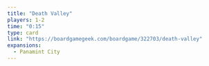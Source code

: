 ```yaml
---
title: "Death Valley"
players: 1-2
time: "0:15"
type: card
link: "https://boardgamegeek.com/boardgame/322703/death-valley"
expansions:
  - Panamint City
---
```

